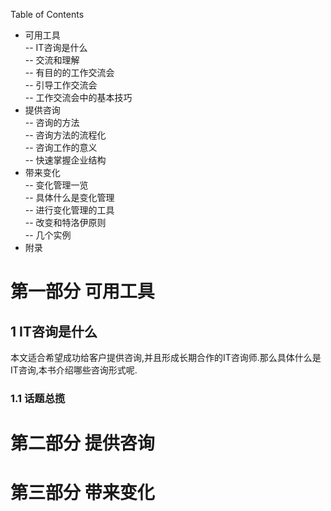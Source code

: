 Table of Contents

- 可用工具  
-- IT咨询是什么  
-- 交流和理解  
-- 有目的的工作交流会  
-- 引导工作交流会  
-- 工作交流会中的基本技巧  
- 提供咨询  
-- 咨询的方法  
-- 咨询方法的流程化  
-- 咨询工作的意义  
-- 快速掌握企业结构  
- 带来变化  
-- 变化管理一览  
-- 具体什么是变化管理  
-- 进行变化管理的工具  
-- 改变和特洛伊原则  
-- 几个实例  
- 附录  

# 第一部分 可用工具
## 1 IT咨询是什么
本文适合希望成功给客户提供咨询,并且形成长期合作的IT咨询师.那么具体什么是IT咨询,本书介绍哪些咨询形式呢.
### 1.1 话题总揽


# 第二部分 提供咨询

# 第三部分 带来变化
